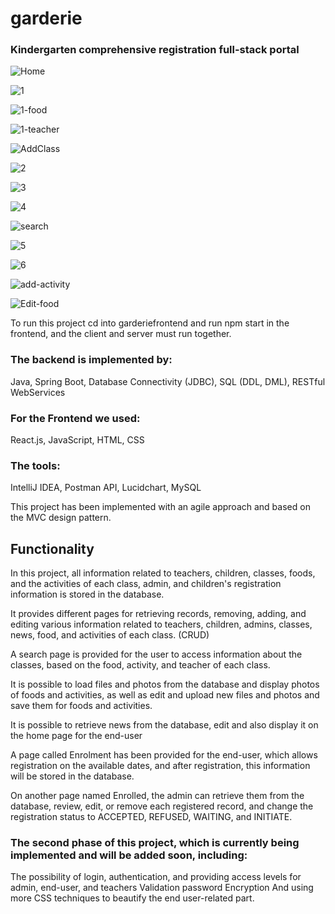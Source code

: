 # garderie
### Kindergarten comprehensive registration full-stack portal


![Home](https://user-images.githubusercontent.com/91044380/213355435-7dbc8344-32d2-4d07-b186-a938811ad880.jpg)

![1](https://user-images.githubusercontent.com/91044380/214454329-9d492757-9964-4913-80ec-489efffbf4eb.jpg)

![1-food](https://user-images.githubusercontent.com/91044380/214454511-bfe2323b-7f7a-4205-8f20-c72883c3241d.jpg)

![1-teacher](https://user-images.githubusercontent.com/91044380/214483852-0adc1d6e-6c19-4569-a898-80de23fa52a3.jpg)

![AddClass](https://user-images.githubusercontent.com/91044380/213355486-59d6a94c-2da5-4397-9ec7-c3e71ceef700.jpg)

![2](https://user-images.githubusercontent.com/91044380/213355663-9a547f92-29bf-4114-b731-ddc7ded09adb.jpg)

![3](https://user-images.githubusercontent.com/91044380/213355717-04b24ed4-7041-4383-b863-ded9c1cc97c4.jpg)

![4](https://user-images.githubusercontent.com/91044380/213355752-7508e4d5-b58d-4ed8-8e51-c9218b179911.jpg)

![search](https://user-images.githubusercontent.com/91044380/214456220-71d9b6f0-8529-41c2-ad2e-6daecad04bcc.jpg)

![5](https://user-images.githubusercontent.com/91044380/213355783-c22f3752-0a1a-4cce-81e5-a00db469b96d.jpg)

![6](https://user-images.githubusercontent.com/91044380/214483961-21e06118-3c8e-4e49-8428-f95172510474.jpg)

![add-activity](https://user-images.githubusercontent.com/91044380/214455101-9122a30b-9c24-4f0d-a5f6-2eb5602b01d3.jpg)

![Edit-food](https://user-images.githubusercontent.com/91044380/214455506-3616d460-35e7-414d-8db4-cee6ca3aeff8.jpg)


To run this project cd into garderiefrontend and run npm start in the frontend, and the client and server must run together.

### The backend is implemented by:

Java, Spring Boot, Database Connectivity (JDBC), SQL (DDL, DML), RESTful WebServices

### For the Frontend we used: 
React.js, JavaScript, HTML, CSS

### The tools:
IntelliJ IDEA, Postman API, Lucidchart, MySQL

This project has been implemented with an agile approach and based on the MVC design pattern.


## Functionality

In this project, all information related to teachers, children, classes, foods, and the activities of each class, admin, and children's registration information is stored in the database.

It provides different pages for retrieving records, removing, adding, and editing various information related to teachers, children, admins, classes, news, food, and activities of each class. (CRUD)

A search page is provided for the user to access information about the classes, based on the food, activity, and teacher of each class.

It is possible to load files and photos from the database and display photos of foods and activities, as well as edit and upload new files and photos and save them for foods and activities.

It is possible to retrieve news from the database, edit and also display it on the home page for the end-user

A page called Enrolment has been provided for the end-user, which allows registration on the available dates, and after registration, this information will be stored in the database.

On another page named Enrolled, the admin can retrieve them from the database, review, edit, or remove each registered record, and change the registration status to ACCEPTED, REFUSED, WAITING, and INITIATE.


### The second phase of this project, which is currently being implemented and will be added soon, including:
The possibility of login, authentication, and providing access levels for admin, end-user, and teachers
Validation
password Encryption 
And using more CSS techniques to beautify the end user-related part.

